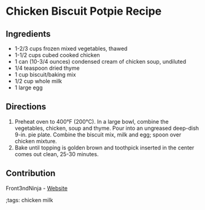 # Chicken Biscuit Potpie Recipe

## Ingredients

- 1-2/3 cups frozen mixed vegetables, thawed
- 1-1/2 cups cubed cooked chicken
- 1 can (10-3/4 ounces) condensed cream of chicken soup, undiluted
- 1/4 teaspoon dried thyme
- 1 cup biscuit/baking mix
- 1/2 cup whole milk
- 1 large egg

## Directions

1. Preheat oven to 400°F (200°C). In a large bowl, combine the vegetables, chicken, soup and thyme. Pour into an ungreased deep-dish 9-in. pie plate. Combine the biscuit mix, milk and egg; spoon over chicken mixture.
2. Bake until topping is golden brown and toothpick inserted in the center comes out clean, 25-30 minutes.

## Contribution

Front3ndNinja - [Website](https://github.com/Front3ndNinja)

;tags: chicken milk
